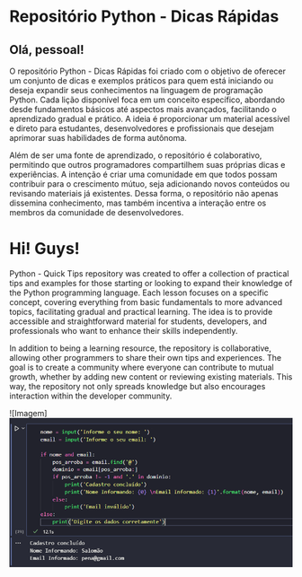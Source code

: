 # Repositório Python - Dicas Rápidas

## Olá, pessoal!

O repositório Python - Dicas Rápidas foi criado com o objetivo de oferecer um conjunto de dicas e exemplos práticos para quem está iniciando ou deseja expandir seus conhecimentos na linguagem de programação Python. Cada lição disponível foca em um conceito específico, abordando desde fundamentos básicos até aspectos mais avançados, facilitando o aprendizado gradual e prático. A ideia é proporcionar um material acessível e direto para estudantes, desenvolvedores e profissionais que desejam aprimorar suas habilidades de forma autônoma.

Além de ser uma fonte de aprendizado, o repositório é colaborativo, permitindo que outros programadores compartilhem suas próprias dicas e experiências. A intenção é criar uma comunidade em que todos possam contribuir para o crescimento mútuo, seja adicionando novos conteúdos ou revisando materiais já existentes. Dessa forma, o repositório não apenas dissemina conhecimento, mas também incentiva a interação entre os membros da comunidade de desenvolvedores.

#
# Hi! Guys!

Python - Quick Tips repository was created to offer a collection of practical tips and examples for those starting or looking to expand their knowledge of the Python programming language. Each lesson focuses on a specific concept, covering everything from basic fundamentals to more advanced topics, facilitating gradual and practical learning. The idea is to provide accessible and straightforward material for students, developers, and professionals who want to enhance their skills independently.

In addition to being a learning resource, the repository is collaborative, allowing other programmers to share their own tips and experiences. The goal is to create a community where everyone can contribute to mutual growth, whether by adding new content or reviewing existing materials. This way, the repository not only spreads knowledge but also encourages interaction within the developer community.


![Imagem]<img src="/Capturar.PNG">
